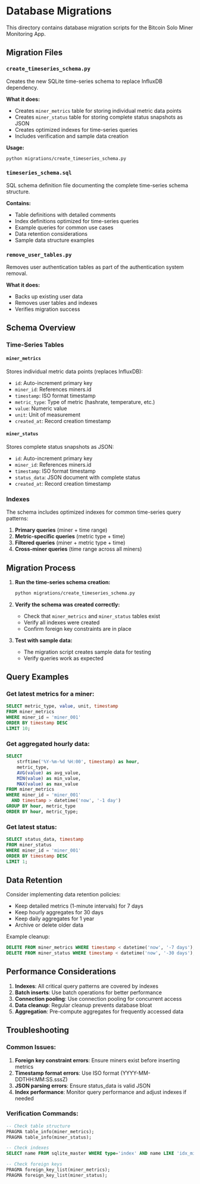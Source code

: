# Database Migrations

This directory contains database migration scripts for the Bitcoin Solo Miner Monitoring App.

## Migration Files

### `create_timeseries_schema.py`
Creates the new SQLite time-series schema to replace InfluxDB dependency.

**What it does:**
- Creates `miner_metrics` table for storing individual metric data points
- Creates `miner_status` table for storing complete status snapshots as JSON
- Creates optimized indexes for time-series queries
- Includes verification and sample data creation

**Usage:**
```bash
python migrations/create_timeseries_schema.py
```

### `timeseries_schema.sql`
SQL schema definition file documenting the complete time-series schema structure.

**Contains:**
- Table definitions with detailed comments
- Index definitions optimized for time-series queries
- Example queries for common use cases
- Data retention considerations
- Sample data structure examples

### `remove_user_tables.py`
Removes user authentication tables as part of the authentication system removal.

**What it does:**
- Backs up existing user data
- Removes user tables and indexes
- Verifies migration success

## Schema Overview

### Time-Series Tables

#### `miner_metrics`
Stores individual metric data points (replaces InfluxDB):
- `id`: Auto-increment primary key
- `miner_id`: References miners.id
- `timestamp`: ISO format timestamp
- `metric_type`: Type of metric (hashrate, temperature, etc.)
- `value`: Numeric value
- `unit`: Unit of measurement
- `created_at`: Record creation timestamp

#### `miner_status`
Stores complete status snapshots as JSON:
- `id`: Auto-increment primary key
- `miner_id`: References miners.id
- `timestamp`: ISO format timestamp
- `status_data`: JSON document with complete status
- `created_at`: Record creation timestamp

### Indexes

The schema includes optimized indexes for common time-series query patterns:

1. **Primary queries** (miner + time range)
2. **Metric-specific queries** (metric type + time)
3. **Filtered queries** (miner + metric type + time)
4. **Cross-miner queries** (time range across all miners)

## Migration Process

1. **Run the time-series schema creation:**
   ```bash
   python migrations/create_timeseries_schema.py
   ```

2. **Verify the schema was created correctly:**
   - Check that `miner_metrics` and `miner_status` tables exist
   - Verify all indexes were created
   - Confirm foreign key constraints are in place

3. **Test with sample data:**
   - The migration script creates sample data for testing
   - Verify queries work as expected

## Query Examples

### Get latest metrics for a miner:
```sql
SELECT metric_type, value, unit, timestamp 
FROM miner_metrics 
WHERE miner_id = 'miner_001' 
ORDER BY timestamp DESC 
LIMIT 10;
```

### Get aggregated hourly data:
```sql
SELECT 
    strftime('%Y-%m-%d %H:00', timestamp) as hour,
    metric_type,
    AVG(value) as avg_value,
    MIN(value) as min_value,
    MAX(value) as max_value
FROM miner_metrics 
WHERE miner_id = 'miner_001' 
  AND timestamp > datetime('now', '-1 day')
GROUP BY hour, metric_type
ORDER BY hour, metric_type;
```

### Get latest status:
```sql
SELECT status_data, timestamp 
FROM miner_status 
WHERE miner_id = 'miner_001' 
ORDER BY timestamp DESC 
LIMIT 1;
```

## Data Retention

Consider implementing data retention policies:
- Keep detailed metrics (1-minute intervals) for 7 days
- Keep hourly aggregates for 30 days
- Keep daily aggregates for 1 year
- Archive or delete older data

Example cleanup:
```sql
DELETE FROM miner_metrics WHERE timestamp < datetime('now', '-7 days');
DELETE FROM miner_status WHERE timestamp < datetime('now', '-30 days');
```

## Performance Considerations

1. **Indexes**: All critical query patterns are covered by indexes
2. **Batch inserts**: Use batch operations for better performance
3. **Connection pooling**: Use connection pooling for concurrent access
4. **Data cleanup**: Regular cleanup prevents database bloat
5. **Aggregation**: Pre-compute aggregates for frequently accessed data

## Troubleshooting

### Common Issues:

1. **Foreign key constraint errors**: Ensure miners exist before inserting metrics
2. **Timestamp format errors**: Use ISO format (YYYY-MM-DDTHH:MM:SS.sssZ)
3. **JSON parsing errors**: Ensure status_data is valid JSON
4. **Index performance**: Monitor query performance and adjust indexes if needed

### Verification Commands:

```sql
-- Check table structure
PRAGMA table_info(miner_metrics);
PRAGMA table_info(miner_status);

-- Check indexes
SELECT name FROM sqlite_master WHERE type='index' AND name LIKE 'idx_miner_%';

-- Check foreign keys
PRAGMA foreign_key_list(miner_metrics);
PRAGMA foreign_key_list(miner_status);
```